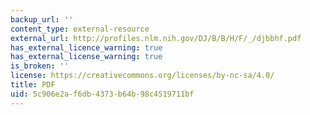 ```yaml
---
backup_url: ''
content_type: external-resource
external_url: http://profiles.nlm.nih.gov/DJ/B/B/H/F/_/djbbhf.pdf
has_external_licence_warning: true
has_external_license_warning: true
is_broken: ''
license: https://creativecommons.org/licenses/by-nc-sa/4.0/
title: PDF
uid: 5c906e2a-f6db-4373-b64b-98c4519711bf
---
```

